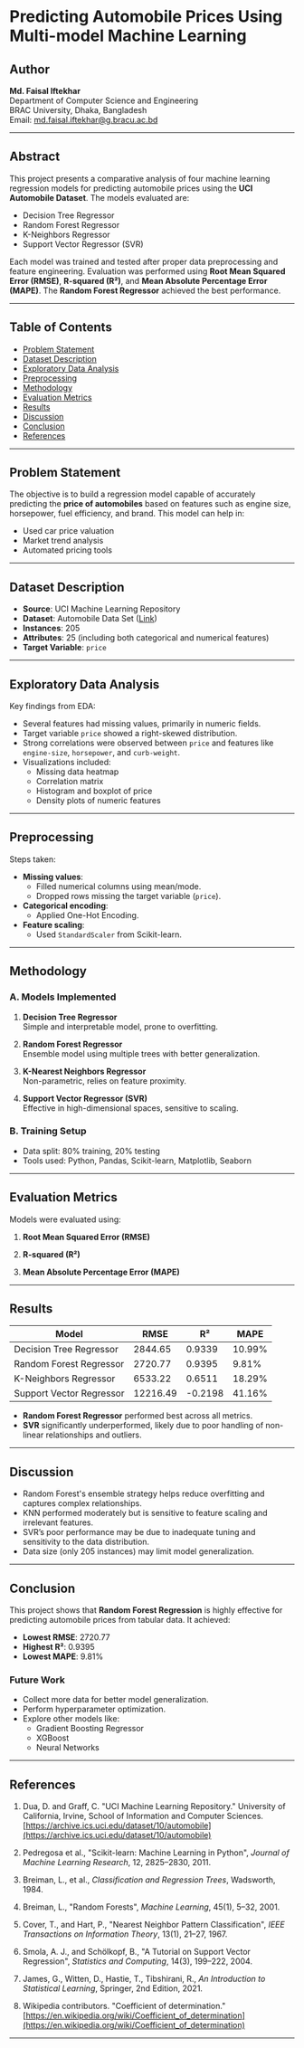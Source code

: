 # Predicting Automobile Prices Using Multi-model Machine Learning

## Author

**Md. Faisal Iftekhar**  
Department of Computer Science and Engineering  
BRAC University, Dhaka, Bangladesh  
Email: [md.faisal.iftekhar@g.bracu.ac.bd](mailto:md.faisal.iftekhar@g.bracu.ac.bd)

---

## Abstract

This project presents a comparative analysis of four machine learning regression models for predicting automobile prices using the **UCI Automobile Dataset**. The models evaluated are:

- Decision Tree Regressor
- Random Forest Regressor
- K-Neighbors Regressor
- Support Vector Regressor (SVR)

Each model was trained and tested after proper data preprocessing and feature engineering. Evaluation was performed using **Root Mean Squared Error (RMSE)**, **R-squared (R²)**, and **Mean Absolute Percentage Error (MAPE)**. The **Random Forest Regressor** achieved the best performance.

---

## Table of Contents

- [Problem Statement](#problem-statement)
- [Dataset Description](#dataset-description)
- [Exploratory Data Analysis](#exploratory-data-analysis)
- [Preprocessing](#preprocessing)
- [Methodology](#methodology)
- [Evaluation Metrics](#evaluation-metrics)
- [Results](#results)
- [Discussion](#discussion)
- [Conclusion](#conclusion)
- [References](#references)

---

## Problem Statement

The objective is to build a regression model capable of accurately predicting the **price of automobiles** based on features such as engine size, horsepower, fuel efficiency, and brand. This model can help in:

- Used car price valuation
- Market trend analysis
- Automated pricing tools

---

## Dataset Description

- **Source**: UCI Machine Learning Repository
- **Dataset**: Automobile Data Set ([Link](https://archive.ics.uci.edu/dataset/10/automobile))
- **Instances**: 205
- **Attributes**: 25 (including both categorical and numerical features)
- **Target Variable**: `price`

---

## Exploratory Data Analysis

Key findings from EDA:

- Several features had missing values, primarily in numeric fields.
- Target variable `price` showed a right-skewed distribution.
- Strong correlations were observed between `price` and features like `engine-size`, `horsepower`, and `curb-weight`.
- Visualizations included:
  - Missing data heatmap
  - Correlation matrix
  - Histogram and boxplot of price
  - Density plots of numeric features

---

## Preprocessing

Steps taken:

- **Missing values**:
  - Filled numerical columns using mean/mode.
  - Dropped rows missing the target variable (`price`).
- **Categorical encoding**:
  - Applied One-Hot Encoding.
- **Feature scaling**:
  - Used `StandardScaler` from Scikit-learn.

---

## Methodology

### A. Models Implemented

1. **Decision Tree Regressor**  
   Simple and interpretable model, prone to overfitting.

2. **Random Forest Regressor**  
   Ensemble model using multiple trees with better generalization.

3. **K-Nearest Neighbors Regressor**  
   Non-parametric, relies on feature proximity.

4. **Support Vector Regressor (SVR)**  
   Effective in high-dimensional spaces, sensitive to scaling.

### B. Training Setup

- Data split: 80% training, 20% testing
- Tools used: Python, Pandas, Scikit-learn, Matplotlib, Seaborn

---

## Evaluation Metrics

Models were evaluated using:

1. **Root Mean Squared Error (RMSE)**

2. **R-squared (R²)**

3. **Mean Absolute Percentage Error (MAPE)**

---

## Results

| **Model**                | **RMSE** | **R²**  | **MAPE** |
| ------------------------ | -------- | ------- | -------- |
| Decision Tree Regressor  | 2844.65  | 0.9339  | 10.99%   |
| Random Forest Regressor  | 2720.77  | 0.9395  | 9.81%    |
| K-Neighbors Regressor    | 6533.22  | 0.6511  | 18.29%   |
| Support Vector Regressor | 12216.49 | -0.2198 | 41.16%   |

- **Random Forest Regressor** performed best across all metrics.
- **SVR** significantly underperformed, likely due to poor handling of non-linear relationships and outliers.

---

## Discussion

- Random Forest's ensemble strategy helps reduce overfitting and captures complex relationships.
- KNN performed moderately but is sensitive to feature scaling and irrelevant features.
- SVR’s poor performance may be due to inadequate tuning and sensitivity to the data distribution.
- Data size (only 205 instances) may limit model generalization.

---

## Conclusion

This project shows that **Random Forest Regression** is highly effective for predicting automobile prices from tabular data. It achieved:

- **Lowest RMSE**: 2720.77
- **Highest R²**: 0.9395
- **Lowest MAPE**: 9.81%

### Future Work

- Collect more data for better model generalization.
- Perform hyperparameter optimization.
- Explore other models like:
  - Gradient Boosting Regressor
  - XGBoost
  - Neural Networks

---

## References

1. Dua, D. and Graff, C. "UCI Machine Learning Repository." University of California, Irvine, School of Information and Computer Sciences.  
   [https://archive.ics.uci.edu/dataset/10/automobile](https://archive.ics.uci.edu/dataset/10/automobile)

2. Pedregosa et al., "Scikit-learn: Machine Learning in Python", _Journal of Machine Learning Research_, 12, 2825–2830, 2011.

3. Breiman, L., et al., _Classification and Regression Trees_, Wadsworth, 1984.

4. Breiman, L., "Random Forests", _Machine Learning_, 45(1), 5–32, 2001.

5. Cover, T., and Hart, P., "Nearest Neighbor Pattern Classification", _IEEE Transactions on Information Theory_, 13(1), 21–27, 1967.

6. Smola, A. J., and Schölkopf, B., "A Tutorial on Support Vector Regression", _Statistics and Computing_, 14(3), 199–222, 2004.

7. James, G., Witten, D., Hastie, T., Tibshirani, R., _An Introduction to Statistical Learning_, Springer, 2nd Edition, 2021.

8. Wikipedia contributors. "Coefficient of determination." [https://en.wikipedia.org/wiki/Coefficient_of_determination](https://en.wikipedia.org/wiki/Coefficient_of_determination)

---
